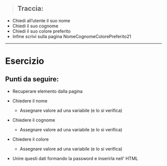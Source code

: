 >## Traccia:
- Chiedi all’utente il suo nome
- Chiedi il suo cognome
- Chiedi il suo colore preferito
- Infine scrivi sulla pagina NomeCognomeColorePreferito21
---
# Esercizio
## Punti da seguire:
- Recuperare elemento dalla pagina
- Chiedere il nome
    - Assegnare valore ad una variabile (e lo si verifica)
- Chiedere il cognome
    - Assegnare valore ad una variabile (e lo si verifica)
- Chiedere il colore
    - Assegnare valore ad una variabile (e lo si verifica)

- Unire questi dati formando la password e inserirla nell' HTML

